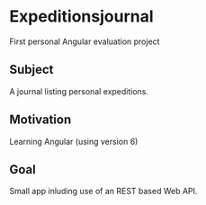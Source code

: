 # Expeditionsjournal
First personal Angular evaluation project

## Subject
A journal listing personal expeditions.

## Motivation
Learning Angular (using version 6)

## Goal
Small app inluding use of an REST based Web API.
